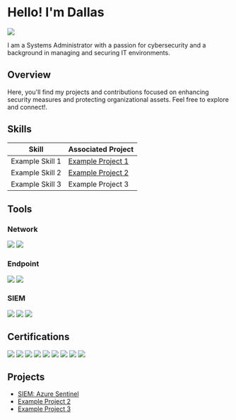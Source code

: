 # Hello! I'm Dallas

<a href="https://linkedin.com/in/cardenasdallas"><img src="https://img.shields.io/badge/-LinkedIn-0072b1?&style=for-the-badge&logo=linkedin&logoColor=white" /></a>

I am a Systems Administrator with a passion for cybersecurity and a background in managing and securing IT environments.

## Overview

Here, you'll find my projects and contributions focused on enhancing security measures and protecting organizational assets. Feel free to explore and connect!.

## Skills

| Skill                                         | Associated Project         |
|-----------------------------------------------|----------------------------|
| Example Skill 1                                  | <a href="https://google.com">Example Project 1</a>|
| Example Skill 2                                  | <a href="https://google.com">Example Project 2</a>|
| Example Skill 3                                  | Example Project 3|


## Tools

### Network
<div>
    <img src="https://img.shields.io/badge/-Wireshark-1679A7?&style=for-the-badge&logo=Wireshark&logoColor=white" />
    <img src="https://img.shields.io/badge/-Zabbix-FF0000?&style=for-the-badge&logo=zabbix&logoColor=white" /> 
</div>

### Endpoint
<div>
    <img src="https://img.shields.io/badge/-Microsoft_Defender_for_Endpoint-00A4EF?&style=for-the-badge&logo=Microsoft&logoColor=white" />
    <img src="https://img.shields.io/badge/-Symantec-FF6F00?&style=for-the-badge&logo=symantec&logoColor=white" />
</div>

### SIEM
<div>
    <img src="https://img.shields.io/badge/-Microsoft_Sentinel-0078D4?&style=for-the-badge&logo=Microsoft&logoColor=white" />
    <img src="https://img.shields.io/badge/-Splunk-000000?&style=for-the-badge&logo=Splunk&logoColor=white" />
    <img src="https://img.shields.io/badge/-IBM%20QRadar-003E6C?&style=for-the-badge&logo=IBM&logoColor=white" />
</div>

## Certifications
<div>
    <img src="https://img.shields.io/badge/-A%2B-FF0000?&style=for-the-badge&logo=CompTIA&logoColor=white" />
    <img src="https://img.shields.io/badge/-Network%2B-FF0000?&style=for-the-badge&logo=CompTIA&logoColor=white" />
    <img src="https://img.shields.io/badge/-Security%2B-FF0000?&style=for-the-badge&logo=CompTIA&logoColor=white" />
    <img src="https://img.shields.io/badge/-Project%2B-FF0000?&style=for-the-badge&logo=CompTIA&logoColor=white" />
    <img src="https://img.shields.io/badge/-CySA%2B-FF0000?&style=for-the-badge&logo=CompTIA&logoColor=white" />
    <img src="https://img.shields.io/badge/-PenTest%2B-FF0000?&style=for-the-badge&logo=CompTIA&logoColor=white" />
    <img src="https://img.shields.io/badge/AWS%20Cloud%20Practitioner-FF9900?&style=for-the-badge&logo=Amazon%20AWS&logoColor=white" />
    <img src="https://img.shields.io/badge/ITIL®%20Foundation-4B275F?&style=for-the-badge&logo=ITIL&logoColor=white" />
    <img src="https://img.shields.io/badge/LPI%20Linux%20Essentials-00A4EF?style=for-the-badge&logo=Linux&logoColor=white" />

</div>

## Projects
- <a href="https://google.com"> SIEM: Azure Sentinel 
- Example Project 2
- Example Project 3
